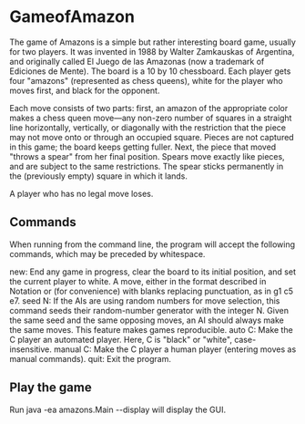 # GameofAmazon

The game of Amazons is a simple but rather interesting board game, usually for two players. It was invented in 1988 by Walter Zamkauskas of Argentina, and originally called El Juego de las Amazonas (now a trademark of Ediciones de Mente). The board is a 10 by 10 chessboard. Each player gets four "amazons" (represented as chess queens), white for the player who moves first, and black for the opponent.

Each move consists of two parts: first, an amazon of the appropriate color makes a chess queen move—any non-zero number of squares in a straight line horizontally, vertically, or diagonally with the restriction that the piece may not move onto or through an occupied square. Pieces are not captured in this game; the board keeps getting fuller. Next, the piece that moved "throws a spear" from her final position. Spears move exactly like pieces, and are subject to the same restrictions. The spear sticks permanently in the (previously empty) square in which it lands. 

A player who has no legal move loses.

## Commands

When running from the command line, the program will accept the following commands, which may be preceded by whitespace.

new: End any game in progress, clear the board to its initial position, and set the current player to white.
A move, either in the format described in Notation or (for convenience) with blanks replacing punctuation, as in g1 c5 e7.
seed N: If the AIs are using random numbers for move selection, this command seeds their random-number generator with the integer N. Given the same seed and the same opposing moves, an AI should always make the same moves. This feature makes games reproducible.
auto C: Make the C player an automated player. Here, C is "black" or "white", case-insensitive.
manual C: Make the C player a human player (entering moves as manual commands).
quit: Exit the program.

## Play the game
Run 
java -ea amazons.Main --display 
will display the GUI. 

